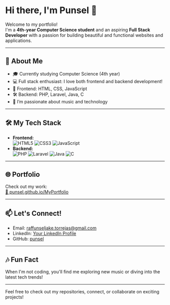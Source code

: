 # Hi there, I'm Punsel 👋

Welcome to my portfolio!  
I'm a **4th-year Computer Science student** and an aspiring **Full Stack Developer** with a passion for building beautiful and functional websites and applications.

---

## 🚀 About Me

- 🎓 Currently studying Computer Science (4th year)
- 💻 Full stack enthusiast: I love both frontend and backend development!
- 🎨 Frontend: HTML, CSS, JavaScript
- 🛠️ Backend: PHP, Laravel, Java, C
- 🎵 I’m passionate about music and technology

---

## 🛠️ My Tech Stack

- **Frontend:**  
  ![HTML5](https://img.shields.io/badge/-HTML5-E34F26?logo=html5&logoColor=fff) 
  ![CSS3](https://img.shields.io/badge/-CSS3-1572B6?logo=css3&logoColor=fff) 
  ![JavaScript](https://img.shields.io/badge/-JavaScript-F7DF1E?logo=javascript&logoColor=222)
- **Backend:**  
  ![PHP](https://img.shields.io/badge/-PHP-777BB4?logo=php&logoColor=fff)
  ![Laravel](https://img.shields.io/badge/-Laravel-FF2D20?logo=laravel&logoColor=fff)
  ![Java](https://img.shields.io/badge/-Java-007396?logo=java&logoColor=fff)
  ![C](https://img.shields.io/badge/-C-00599C?logo=c&logoColor=fff)

---

## 🌐 Portfolio

Check out my work:  
[🔗 punsel.github.io/MyPortfolio](https://punsel.github.io/MyPortfolio/)

---

## 📫 Let's Connect!

- Email: [raffunseljake.torrejas@gmail.com](mailto:raffunseljake.torrejas@gmail.com)
- LinkedIn: [Your LinkedIn Profile](#)
- GitHub: [punsel](https://github.com/punsel)

---

## 🎶 Fun Fact

When I'm not coding, you'll find me exploring new music or diving into the latest tech trends!

---

Feel free to check out my repositories, connect, or collaborate on exciting projects!
